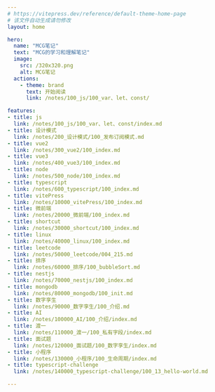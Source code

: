 ```yaml
---
# https://vitepress.dev/reference/default-theme-home-page
# 该文件自动生成请勿修改
layout: home

hero:
  name: "MCG笔记"
  text: "MCG的学习和理解笔记"
  image:
    src: /320x320.png
    alt: MCG笔记
  actions:
    - theme: brand
      text: 开始阅读
      link: /notes/100_js/100_var、let、const/

features:
- title: js
  link: /notes/100_js/100_var、let、const/index.md
- title: 设计模式
  link: /notes/200_设计模式/100_发布订阅模式.md
- title: vue2
  link: /notes/300_vue2/100_index.md
- title: vue3
  link: /notes/400_vue3/100_index.md
- title: node
  link: /notes/500_node/100_index.md
- title: typescript
  link: /notes/600_typescript/100_index.md
- title: vitePress
  link: /notes/10000_vitePress/100_index.md
- title: 微前端
  link: /notes/20000_微前端/100_index.md
- title: shortcut
  link: /notes/30000_shortcut/100_index.md
- title: linux
  link: /notes/40000_linux/100_index.md
- title: leetcode
  link: /notes/50000_leetcode/004_215.md
- title: 排序
  link: /notes/60000_排序/100_bubbleSort.md
- title: nestjs
  link: /notes/70000_nestjs/100_index.md
- title: mongodb
  link: /notes/80000_mongodb/100_init.md
- title: 数字孪生
  link: /notes/90000_数字孪生/100_介绍.md
- title: AI
  link: /notes/100000_AI/100_介绍/index.md
- title: 渡一
  link: /notes/110000_渡一/100_私有字段/index.md
- title: 面试题
  link: /notes/120000_面试题/100_数字孪生/index.md
- title: 小程序
  link: /notes/130000_小程序/100_生命周期/index.md
- title: typescript-challenge
  link: /notes/140000_typescript-challenge/100_13_hello-world.md

---  
```

